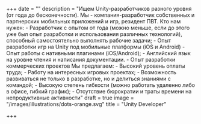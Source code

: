 +++
date = ""
description = "Ищем Unity-разработчиков разного уровня (от года до бесконечности). Мы - компания-разработчик собственных и партнерских мобильных приложений и игр, резидент ПВТ.  Кто нам нужен: - Разработчик с опытом от года (можно меньше, если до этого уже был опыт разработки и использования различных технологий), способный самостоятельно выполнять рабочие задачи; - Опыт разработки игр на Unity под мобильные платформы (iOS и Android) - Опыт работы с нативными плагинами (iOS/Android); - Английский язык на уровне чтения и написания документации. - Опыт разработки коммерческих проектов  Мы предлагаем: - Высокий уровень оплаты труда; - Работу на интересных игровых проектах; - Возможность развиваться не только в разработке, но и делиться знаниями с командой; - Высокую степень гибкости (можно работать удаленно либо в офисе, гибкий график); - Отсутствие бюрократии и траты времени на непродуктивные активности"
draft = true
image = "/images/illustrations/dots-orange.svg"
title = "Unity Developer"

+++

